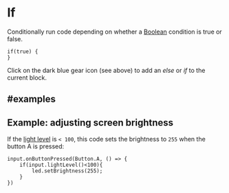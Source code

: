 # If

Conditionally run code depending on whether a [Boolean](/blocks/logic/boolean) condition is true or false.

```block
if(true) {
}
```

Click on the dark blue gear icon (see above) to add an *else* or *if* to the current block.

##  #examples

## Example: adjusting screen brightness

If the [light level](/reference/input/light-level) is `< 100`, this code sets the brightness to `255` when the button A is pressed:

```blocks
input.onButtonPressed(Button.A, () => {
    if(input.lightLevel()<100){
        led.setBrightness(255);
    }
})
```

